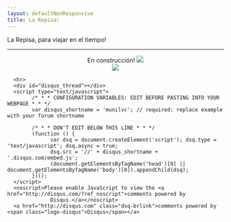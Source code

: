 ```yaml
---
layout: defaultNonResponsive
title: La Repisa!
---
```

<div class="wrapper">
            <p>La Repisa, para viajar en el tiempo! 
                  <hr>      
            <div style="text-align: center">
                  En construcción!
                  <img src="https://lh3.googleusercontent.com/tGZNsJ76E86mB0jBnKAZYzCqTClRr9WPWyRqKgpvQh3YbOLfH2NiTV4oEwaTK_Upg5Vf4shKdwAoxfmkxYXB4-DO4ipKAbBackrv-Q-bvkV5TYEEGNC1iByJ4bwn6g4F0Aq6j1mViBvQigycQuM2za9rlVUM6k-y5oy7F3Njib8li1FF16VkFUT_Lf50Nuc9Fxvs-qxhZlrw4yb8azdeNgUvWPMxEHcW3x8t1K49PdJrveX1xh9D3x7RotVGQOTn6Dd_1YHHObWBQ9-XJBF2yKVT5hJTppQxTATF69VV5dXktndMcuy8fg6K0Wkp4gCz97Ic46LAObWNQ9qQpAu2dxkGeijCblNa5S2_NLv5ZI8rDnHaXulQmK-a3mHWLXNmK8uv-cWx9V8bnWliLz9x9Mow_7R4n-8O8QVwQ8oreJvLRUiw7_0B5h1IEiZ2AhIGyGTqRtjBJAWLjszvlLW1fmoOTDmmRQfmUujQEIO1KLQeCKzRlwy2lMY2b37UZJBdehFXeEfQawNtkhmZlYyeB5fYul6gmIhZuUwbV_qoocRmGInLFqkRgUhu0OFKbcTN49OIGUJT1kNF7ZsRLJx9_cczGHhjBzt76DcXwU3-ERvJOXIrfDg7moXybJ_VM6t0Hj2WbCHr9-snApSKNq7EMD_pYXtrjYFqH3ebNQy8ahtHXBrBM_iXx1ZA-M7iI4M=w2460-h1844-no?authuser=0">
                  <br>
                  <img src="https://lh3.googleusercontent.com/0niuKMsxvfsoSZc5YcAfQX4glzYbJ28zI7dYJ-kMCkZ1cSU3QVdeDhN6_qqmveECfr5ZHqNdaIK8i7eO-J-4Vvl3ALotZmCo72WowgCQ-SZjqWHTU8kyT_s7DpTo9RILcv3s92Z6MQnbeH9D5eSZ0XtABHl0BHU61RHZsqk82ENPYUWFa9l4GD0JWoie-HygzyU9SwS47PV0IpNRQoU1ebdGl50tVEWimM47Cw8UjTBX9NTCn2qY1wukIoZjETM7SgJl87sGebGP3rj0-zOBAGXI-KDZ4uQBLFxWt6JxssaDEqiByGDCRsuf5mFTI58pYFXfP9B8wttK0cotp2QEyUNMhfkaw7ldV1s3MjiUTlGRxRC4RBNSU5Ptxs0VyJjXYNbtjdQHE47fvBHXf2CtH9bfaCt9IuJBBePzWF4_V1ZyGYYTvqVTEYhvVT0ga7jeAsQZeTUFSBUKQeI67oppw-oHqnmql705-H5zrOK7B-_2xZyhkazF9iisFevMUa4rrrPs5E-EuQBOo8u9wglNlftBdqFiWOhGo7plSuhrwUd_BRDKhkGpK0SEAvgGOY0K16t7sFG1IBJTIzvqB7Yv1kPGQxQ3bym9CsC0yDtqZr2NcXko1eLUrYrUynK_Mxc5qmC8Quaypk5ktRUSxi9LgrU2oriqD60rt3NxKci8Lh5uz5GHxZk3ZfSTL4MtkAs=w2460-h1844-no?authuser=0">
            </div>    

      <hr>
      <div id="disqus_thread"></div>
      <script type="text/javascript">
            /* * * CONFIGURATION VARIABLES: EDIT BEFORE PASTING INTO YOUR WEBPAGE * * */
            var disqus_shortname = 'munilvc'; // required: replace example with your forum shortname

            /* * * DON'T EDIT BELOW THIS LINE * * */
            (function () {
                  var dsq = document.createElement('script'); dsq.type = 'text/javascript'; dsq.async = true;
                  dsq.src = '//' + disqus_shortname + '.disqus.com/embed.js';
                  (document.getElementsByTagName('head')[0] || document.getElementsByTagName('body')[0]).appendChild(dsq);
            })();
      </script>
      <noscript>Please enable JavaScript to view the <a href="http://disqus.com/?ref_noscript">comments powered by
                  Disqus.</a></noscript>
      <a href="http://disqus.com" class="dsq-brlink">comments powered by <span class="logo-disqus">Disqus</span></a>

